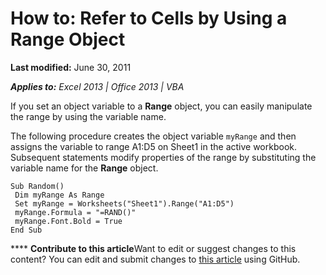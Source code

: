 
# How to: Refer to Cells by Using a Range Object

 **Last modified:** June 30, 2011

 _**Applies to:** Excel 2013 | Office 2013 | VBA_

If you set an object variable to a  **Range** object, you can easily manipulate the range by using the variable name.

The following procedure creates the object variable  `myRange` and then assigns the variable to range A1:D5 on Sheet1 in the active workbook. Subsequent statements modify properties of the range by substituting the variable name for the **Range** object.



```
Sub Random() 
 Dim myRange As Range 
 Set myRange = Worksheets("Sheet1").Range("A1:D5") 
 myRange.Formula = "=RAND()" 
 myRange.Font.Bold = True 
End Sub
```


****   **Contribute to this article**Want to edit or suggest changes to this content? You can edit and submit changes to  [this article](https://github.com/jhershey00/VBA_Excel_Test/OpenXMLCon/articles/89c2d61d-823a-9376-d827-2ec5ae200d80.md) using GitHub.

